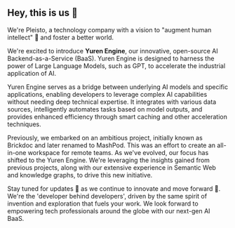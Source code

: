 ## Hey, this is us 👋

We're Pleisto, a technology company with a vision to "augment human intellect" 🧠 and foster a better world.

We're excited to introduce **Yuren Engine**, our innovative, open-source AI Backend-as-a-Service (BaaS). Yuren Engine is designed to harness the power of Large Language Models, such as GPT, to accelerate the industrial application of AI.

Yuren Engine serves as a bridge between underlying AI models and specific applications, enabling developers to leverage complex AI capabilities without needing deep technical expertise. It integrates with various data sources, intelligently automates tasks based on model outputs, and provides enhanced efficiency through smart caching and other acceleration techniques.

Previously, we embarked on an ambitious project, initially known as Brickdoc and later renamed to MashPod. This was an effort to create an all-in-one workspace for remote teams. As we've evolved, our focus has shifted to the Yuren Engine. We're leveraging the insights gained from previous projects, along with our extensive experience in Semantic Web and knowledge graphs, to drive this new initiative.

Stay tuned for updates 📢 as we continue to innovate and move forward 🚀. We're the 'developer behind developers', driven by the same spirit of invention and exploration that fuels your work. We look forward to empowering tech professionals around the globe with our next-gen AI BaaS.
